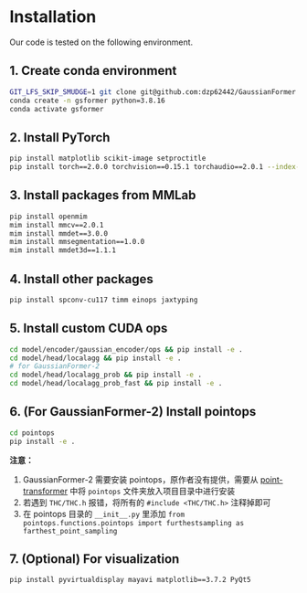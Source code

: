 # Installation
Our code is tested on the following environment.

## 1. Create conda environment
```bash
GIT_LFS_SKIP_SMUDGE=1 git clone git@github.com:dzp62442/GaussianFormer.git
conda create -n gsformer python=3.8.16
conda activate gsformer
```

## 2. Install PyTorch
```bash
pip install matplotlib scikit-image setproctitle
pip install torch==2.0.0 torchvision==0.15.1 torchaudio==2.0.1 --index-url https://download.pytorch.org/whl/cu118
```

## 3. Install packages from MMLab
```bash
pip install openmim
mim install mmcv==2.0.1
mim install mmdet==3.0.0
mim install mmsegmentation==1.0.0
mim install mmdet3d==1.1.1
```

## 4. Install other packages
```bash
pip install spconv-cu117 timm einops jaxtyping
```

## 5. Install custom CUDA ops
```bash
cd model/encoder/gaussian_encoder/ops && pip install -e .
cd model/head/localagg && pip install -e .
# for GaussianFormer-2
cd model/head/localagg_prob && pip install -e .
cd model/head/localagg_prob_fast && pip install -e .
```

## 6. (For GaussianFormer-2) Install pointops
```bash
cd pointops
pip install -e .
```

**注意：**
1. GaussianFormer-2 需要安装 pointops，原作者没有提供，需要从 [point-transformer](https://github.com/POSTECH-CVLab/point-transformer/tree/master/lib) 中将 `pointops` 文件夹放入项目目录中进行安装
2. 若遇到 `THC/THC.h` 报错，将所有的 `#include <THC/THC.h>` 注释掉即可
3. 在 pointops 目录的 `__init__.py` 里添加 `from pointops.functions.pointops import furthestsampling as farthest_point_sampling`

## 7. (Optional) For visualization
```bash
pip install pyvirtualdisplay mayavi matplotlib==3.7.2 PyQt5
```